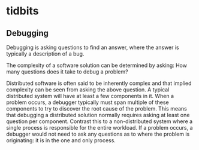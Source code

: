 # tidbits

## Debugging
Debugging is asking questions to find an answer, where the answer is typically a description of a bug.

The complexity of a software solution can be determined by asking: How many questions does it take to debug a problem?

Distributed software is often said to be inherently complex and that implied complexity can be seen from asking the above question. A typical distributed system will have at least a few components in it. When a problem occurs, a debugger typically must span multiple of these components to try to discover the root cause of the problem. This means that debugging a distributed solution normally requires asking at least one question per component. Contrast this to a non-distributed system where a single process is responsible for the entire workload. If a problem occurs, a debugger would not need to ask any questions as to where the problem is originating: it is in the one and only process. 

